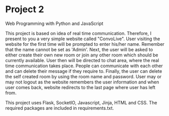# Project 2

Web Programming with Python and JavaScript

This project is based on idea of real time communication. Therefore, I present to you a very simple website called "ConvoLive". User visiting the website for the first time will be prompted to enter his/her name. Remember that the name cannot be set as 'Admin'. Next, the user will be asked to either create their own new room or join any other room which should be currently available. User then will be directed to chat area, where the real time communication takes place. People can communicate with each other and can delete their message if they require to. Finally, the user can delete the self created room by using the room name and password. User may or may not logout as the website remembers the user information and when user comes back, website redirects to the last page where user has left from. 

This project uses Flask, SocketIO, Javascript, Jinja, HTML and CSS. The required packages are included in requirements.txt.
